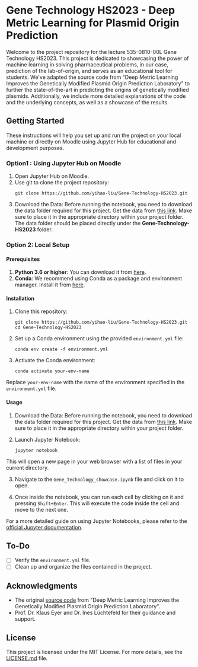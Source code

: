# Gene Technology HS2023 - Deep Metric Learning for Plasmid Origin Prediction

Welcome to the project repository for the lecture 535-0810-00L Gene Technology HS2023. This project is dedicated to showcasing the power of machine learning in solving pharmaceutical problems, in our case, prediction of the lab-of-origin, and serves as an educational tool for students. We've adapted the source code from "Deep Metric Learning Improves the Genetically Modified Plasmid Origin Prediction Laboratory" to further the state-of-the-art in predicting the origins of genetically modified plasmids. Additionally, we include more detailed explanations of the code and the underlying concepts, as well as a showcase of the results.

## Getting Started

These instructions will help you set up and run the project on your local machine or directly on Moodle using Jupyter Hub for educational and development purposes.

### Option1 : Using Jupyter Hub on Moodle

1. Open Jupyter Hub on Moodle.
2. Use git to clone the project repository:
   ```
   git clone https://github.com/yihao-liu/Gene-Technology-HS2023.git
    ```
3. Download the Data: 
   Before running the notebook, you need to download the data folder required for this project. Get the data from [this link](https://codeocean.com/capsule/3003146/tree/v1). Make sure to place it in the appropriate directory within your project folder. The data folder should be placed directly under the **Gene-Technology-HS2023** folder.


### Option 2: Local Setup
#### Prerequisites

1. **Python 3.6 or higher**: You can download it from [here](https://www.python.org/downloads/).
2. **Conda**: We recommend using Conda as a package and environment manager. Install it from [here](https://docs.conda.io/projects/conda/en/latest/user-guide/install/index.html).


#### Installation

1. Clone this repository:
    ```
    git clone https://github.com/yihao-liu/Gene-Technology-HS2023.git
    cd Gene-Technology-HS2023
    ```

2. Set up a Conda environment using the provided `environment.yml` file:
    ```
    conda env create -f environment.yml
    ```

3. Activate the Conda environment:
    ```
    conda activate your-env-name
    ```
Replace `your-env-name` with the name of the environment specified in the `environment.yml` file.


#### Usage

1. Download the Data: 
   Before running the notebook, you need to download the data folder required for this project. Get the data from [this link](https://codeocean.com/capsule/3003146/tree/v1). Make sure to place it in the appropriate directory within your project folder.

2. Launch Jupyter Notebook:
    ```
    jupyter notebook
    ```
This will open a new page in your web browser with a list of files in your current directory.

3. Navigate to the `Gene_Technology_showcase.ipynb` file and click on it to open.

4. Once inside the notebook, you can run each cell by clicking on it and pressing `Shift+Enter`. This will execute the code inside the cell and move to the next one.

For a more detailed guide on using Jupyter Notebooks, please refer to the [official Jupyter documentation](https://jupyter-notebook.readthedocs.io/en/stable/notebook.html).

## To-Do

- [ ] Verify the `environment.yml` file.
- [ ] Clean up and organize the files contained in the project.

## Acknowledgments

- The original [source code](https://codeocean.com/capsule/3003146/tree/v1) from "Deep Metric Learning Improves the Genetically Modified Plasmid Origin Prediction Laboratory".
- Prof. Dr. Klaus Eyer and Dr. Ines Lüchtefeld for their guidance and support.

## License

This project is licensed under the MIT License. For more details, see the [LICENSE.md](LICENSE.md) file.
